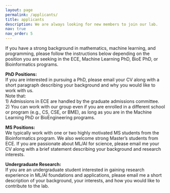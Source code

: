 ```yaml
---
layout: page
permalink: /applicants/
title: applicants
description: We are always looking for new members to join our lab.
nav: true
nav_order: 5
---
```


<p>
If you have a strong background in mathematics, machine learning, and programming, please follow the instructions below depending on the position you are seeking in the ECE, Machine Learning PhD, BioE PhD, or Bioinformatics programs.
</p>

<p><strong>PhD Positions:</strong><br>
If you are interested in pursuing a PhD, please email your CV along with a short paragraph describing your background and why you would like to work with us.<br>
Note that:<br>
1) Admissions in ECE are handled by the graduate admissions committee.<br>
2) You can work with our group even if you are enrolled in a different school or program (e.g., CS, CSE, or BME), as long as you are in the Machine Learning PhD or BioEngineering programs.
</p>

<p><strong>MS Positions:</strong><br>
We typically work with one or two highly motivated MS students from the Bioinformatics program. We also welcome strong Master’s students from ECE. If you are passionate about ML/AI for science, please email me your CV along with a brief statement describing your background and research interests.
</p>

<p><strong>Undergraduate Research:</strong><br>
If you are an undergraduate student interested in gaining research experience in ML/AI foundations and applications, please email me a short description of your background, your interests, and how you would like to contribute to the lab.
</p>
